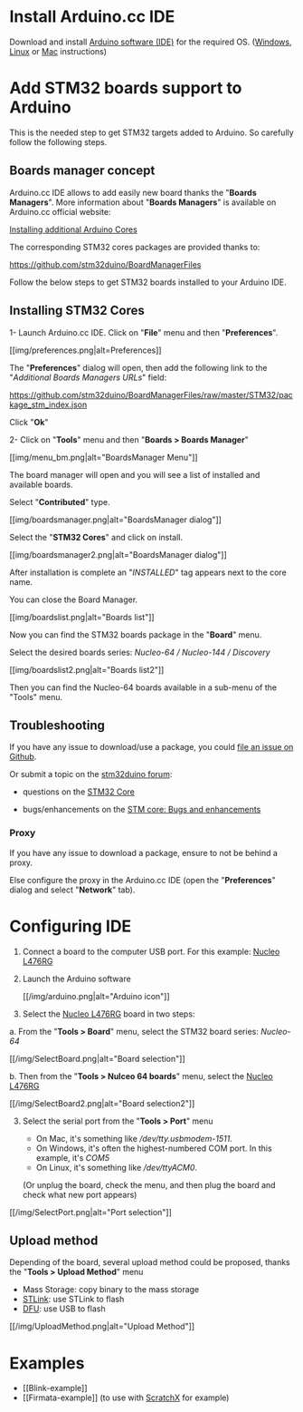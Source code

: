 # Install Arduino.cc IDE
Download and install [Arduino software (IDE)](https://www.arduino.cc/en/Main/Software) for the required OS.
([Windows](https://www.arduino.cc/en/Guide/Windows), [Linux](https://www.arduino.cc/en/Guide/linux) or [Mac](https://www.arduino.cc/en/Guide/MacOSX) instructions)

# Add STM32 boards support to Arduino
This is the needed step to get STM32 targets added to Arduino.
So carefully follow the following steps.

## Boards manager concept
Arduino.cc IDE allows to add easily new board thanks the "**Boards Managers**".
More information about "**Boards Managers**" is available on Arduino.cc official website:

[Installing additional Arduino Cores](https://www.arduino.cc/en/guide/cores)

The corresponding STM32 cores packages are provided thanks to:

https://github.com/stm32duino/BoardManagerFiles

Follow the below steps to get STM32 boards installed to your Arduino IDE.

## Installing STM32 Cores

1- Launch Arduino.cc IDE. Click on "**File**" menu and then "**Preferences**".

[[img/preferences.png|alt=Preferences]]

The "**Preferences**" dialog will open, then add the following link to the "*Additional Boards Managers URLs*" field:

https://github.com/stm32duino/BoardManagerFiles/raw/master/STM32/package_stm_index.json

Click "**Ok**"

2- Click on "**Tools**" menu and then "**Boards > Boards Manager**"

[[img/menu_bm.png|alt="BoardsManager Menu"]]

The board manager will open and you will see a list of installed and available boards. 

Select "**Contributed**" type.

[[img/boardsmanager.png|alt="BoardsManager dialog"]]

Select the "**STM32 Cores**" and click on install.

[[img/boardsmanager2.png|alt="BoardsManager dialog"]]

After installation is complete an "*INSTALLED*" tag appears next to the core name. 

You can close the Board Manager.

[[img/boardslist.png|alt="Boards list"]]

Now you can find the STM32 boards package in the "**Board**" menu.

Select the desired boards series: _Nucleo-64 / Nucleo-144 / Discovery_

[[img/boardslist2.png|alt="Boards list2"]]

Then you can find the Nucleo-64 boards available in a sub-menu of the "Tools" menu.

## Troubleshooting

If you have any issue to download/use a package, you could [file an issue on Github](https://github.com/stm32duino/BoardManagerFiles/issues/new).

Or submit a topic on the [stm32duino forum](http://stm32duino.com):

 * questions on the [STM32 Core](http://stm32duino.com/viewforum.php?f=48)

 * bugs/enhancements on the [STM core: Bugs and enhancements](http://stm32duino.com/viewforum.php?f=49)

### Proxy
If you have any issue to download a package, ensure to not be behind a proxy.

Else configure the proxy in the Arduino.cc IDE (open the "**Preferences**" dialog and select "**Network**" tab).

# Configuring IDE 
1. Connect a board to the computer USB port. For this example: [Nucleo L476RG](http://www.st.com/en/evaluation-tools/nucleo-l476rg.html)

2. Launch the Arduino software

    [[/img/arduino.png|alt="Arduino icon"]]

3. Select the [Nucleo L476RG](http://www.st.com/en/evaluation-tools/nucleo-l476rg.html) board in two steps:

a. From the "**Tools > Board**" menu, select the STM32 board series: _Nucleo-64_

  [[/img/SelectBoard.png|alt="Board selection"]]

b. Then from the "**Tools > Nulceo 64 boards**" menu, select the [Nucleo L476RG](http://www.st.com/en/evaluation-tools/nucleo-l476rg.html)

  [[/img/SelectBoard2.png|alt="Board selection2"]]

3. Select the serial port from the "**Tools > Port**" menu

    * On Mac, it's something like _/dev/tty.usbmodem-1511_.
    * On Windows, it's often the highest-numbered COM port. In this example, it's _COM5_
    * On Linux, it's something like _/dev/ttyACM0_.

    (Or unplug the board, check the menu, and then plug the board and check what new port appears)

  [[/img/SelectPort.png|alt="Port selection"]]

## Upload method
Depending of the board, several upload method could be proposed, thanks the "**Tools > Upload Method**" menu
* Mass Storage: copy binary to the mass storage
* [STLink](http://www.st.com/en/development-tools/st-link-v2.html): use STLink to flash
* [DFU](https://en.wikipedia.org/wiki/USB#Device_Firmware_Upgrade): use USB to flash

[[/img/UploadMethod.png|alt="Upload Method"]]

# Examples
* [[Blink-example]]
* [[Firmata-example]] (to use with [ScratchX](http://scratchx.org/) for example)
